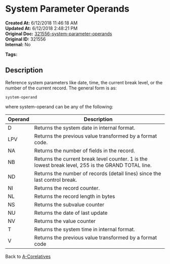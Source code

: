 # System Parameter Operands 

**Created At:** 6/12/2018 11:46:18 AM  
**Updated At:** 6/12/2018 2:48:21 PM  
**Original Doc:** [321556-system-parameter-operands](https://docs.jbase.com/46351-conversion-processing/321556-system-parameter-operands)  
**Original ID:** 321556  
**Internal:** No  

**Tags:**
<badge text='operand' vertical='middle' />
<badge text='jql' vertical='middle' />

## Description

Reference system parameters like date, time, the current break level, or the number of the current record. The general form is as:

```
system-operand
```

where system-operand can be any of the following:


| Operand<br> | Description<br> |
| --- | --- |
| D<br> | Returns the system date in internal format.<br> |
| LPV<br> | Returns the previous value transformed by a format code.<br> |
| NA<br> | Returns the number of fields in the record.<br> |
| NB<br> | Returns the current break level counter. 1 is the lowest break level, 255 is the GRAND TOTAL line.<br> |
| ND<br> | Returns the number of records (detail lines) since the last control break.<br> |
| NI<br> | Returns the record counter.<br> |
| NL<br> | Returns the record length in bytes<br> |
| NS<br> | Returns the subvalue counter<br> |
| NU<br> | Returns the date of last update<br> |
| NV<br> | Returns the value counter<br> |
| T<br> | Returns the system time in internal format.<br> |
| V<br> | Returns the previous value transformed by a format code<br> |




Back to [A-Corelatives](./../a-correlatives)
